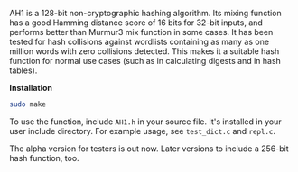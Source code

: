 AH1 is a 128-bit non-cryptographic hashing algorithm. Its mixing
function has a good Hamming distance score of 16 bits for 32-bit inputs,
and performs better than Murmur3 mix function in some cases. It has been
tested for hash collisions against wordlists containing as many as one
million words with zero collisions detected. This makes it a suitable
hash function for normal use cases (such as in calculating digests and
in hash tables).

**Installation**
```bash
sudo make
```

To use the function, include `AH1.h` in your source file. It's
installed in your user include directory. For example usage, see
`test_dict.c` and `repl.c`.

The alpha version for testers is out now. Later versions to include a
256-bit hash function, too.

